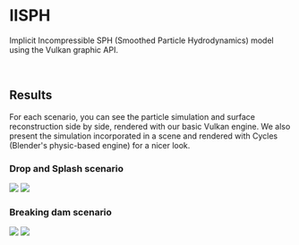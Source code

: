 # IISPH
Implicit Incompressible SPH (Smoothed Particle Hydrodynamics) model using the Vulkan graphic API.

<br>

## Results
For each scenario, you can see the particle simulation and surface reconstruction side by side, rendered with our basic Vulkan engine. We also present the simulation incorporated in a scene and rendered with Cycles (Blender's physic-based engine) for a nicer look.

### Drop and Splash scenario
<p float="center">
  <img src="https://github.com/GabFrancon/IISPH/blob/main/results/gif/drop_and_splash.gif"/>
  <img src="https://github.com/GabFrancon/IISPH/blob/main/results/gif/drop_on_the_beach.gif"/>
</p>

### Breaking dam scenario
<p float="center">
  <img src="https://github.com/GabFrancon/IISPH/blob/main/results/gif/breaking_dam.gif"/>
  <img src="https://github.com/GabFrancon/IISPH/blob/main/results/gif/bunny_bath.gif"/>
</p>


